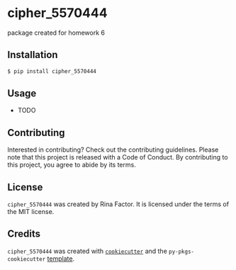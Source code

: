 # cipher_5570444

package created for homework 6

## Installation

```bash
$ pip install cipher_5570444
```

## Usage

- TODO

## Contributing

Interested in contributing? Check out the contributing guidelines. Please note that this project is released with a Code of Conduct. By contributing to this project, you agree to abide by its terms.

## License

`cipher_5570444` was created by Rina Factor. It is licensed under the terms of the MIT license.

## Credits

`cipher_5570444` was created with [`cookiecutter`](https://cookiecutter.readthedocs.io/en/latest/) and the `py-pkgs-cookiecutter` [template](https://github.com/py-pkgs/py-pkgs-cookiecutter).
